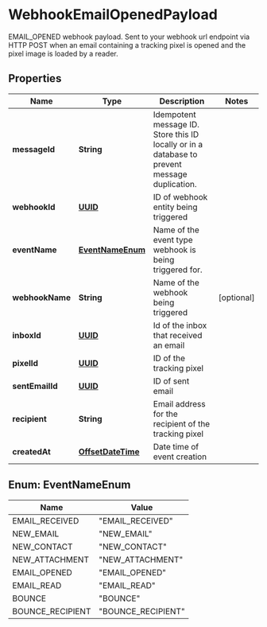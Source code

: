

# WebhookEmailOpenedPayload

EMAIL_OPENED webhook payload. Sent to your webhook url endpoint via HTTP POST when an email containing a tracking pixel is opened and the pixel image is loaded by a reader.
## Properties

Name | Type | Description | Notes
------------ | ------------- | ------------- | -------------
**messageId** | **String** | Idempotent message ID. Store this ID locally or in a database to prevent message duplication. | 
**webhookId** | [**UUID**](UUID) | ID of webhook entity being triggered | 
**eventName** | [**EventNameEnum**](#EventNameEnum) | Name of the event type webhook is being triggered for. | 
**webhookName** | **String** | Name of the webhook being triggered |  [optional]
**inboxId** | [**UUID**](UUID) | Id of the inbox that received an email | 
**pixelId** | [**UUID**](UUID) | ID of the tracking pixel | 
**sentEmailId** | [**UUID**](UUID) | ID of sent email | 
**recipient** | **String** | Email address for the recipient of the tracking pixel | 
**createdAt** | [**OffsetDateTime**](OffsetDateTime) | Date time of event creation | 



## Enum: EventNameEnum

Name | Value
---- | -----
EMAIL_RECEIVED | &quot;EMAIL_RECEIVED&quot;
NEW_EMAIL | &quot;NEW_EMAIL&quot;
NEW_CONTACT | &quot;NEW_CONTACT&quot;
NEW_ATTACHMENT | &quot;NEW_ATTACHMENT&quot;
EMAIL_OPENED | &quot;EMAIL_OPENED&quot;
EMAIL_READ | &quot;EMAIL_READ&quot;
BOUNCE | &quot;BOUNCE&quot;
BOUNCE_RECIPIENT | &quot;BOUNCE_RECIPIENT&quot;



